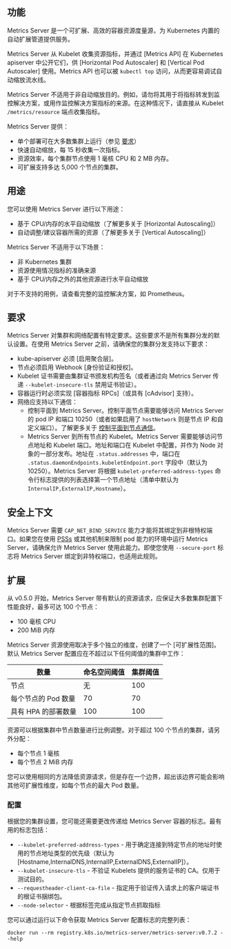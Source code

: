 ## 功能

Metrics Server 是一个可扩展、高效的容器资源度量源，为 Kubernetes 内置的自动扩展管道提供服务。

Metrics Server 从 Kubelet 收集资源指标，并通过 [Metrics API] 在 Kubernetes apiserver 中公开它们，供 [Horizontal Pod Autoscaler] 和 [Vertical Pod Autoscaler] 使用。Metrics API 也可以被 `kubectl top` 访问，从而更容易调试自动缩放流水线。

Metrics Server 不适用于非自动缩放目的。例如，请勿将其用于将指标转发到监控解决方案，或用作监控解决方案指标的来源。在这种情况下，请直接从 Kubelet `/metrics/resource` 端点收集指标。

Metrics Server 提供：

- 单个部署可在大多数集群上运行（参见 [要求](#要求)）
- 快速自动缩放，每 15 秒收集一次指标。
- 资源效率，每个集群节点使用 1 毫核 CPU 和 2 MB 内存。
- 可扩展支持多达 5,000 个节点的集群。

<!-- [Metrics API]: https://github.com/kubernetes/metrics
[Horizontal Pod Autoscaler]: https://kubernetes.io/docs/tasks/run-application/horizontal-pod-autoscale/
[Vertical Pod Autoscaler]: https://github.com/kubernetes/autoscaler/tree/master/vertical-pod-autoscaler/ -->


## 用途

您可以使用 Metrics Server 进行以下用途：

- 基于 CPU/内存的水平自动缩放（了解更多关于 [Horizontal Autoscaling]）
- 自动调整/建议容器所需的资源（了解更多关于 [Vertical Autoscaling]）

Metrics Server 不适用于以下场景：

- 非 Kubernetes 集群
- 资源使用情况指标的准确来源
- 基于 CPU/内存之外的其他资源进行水平自动缩放

对于不支持的用例，请查看完整的监控解决方案，如 Prometheus。

<!-- [Horizontal Autoscaling]: https://kubernetes.io/docs/tasks/run-application/horizontal-pod-autoscale/
[Vertical Autoscaling]: https://github.com/kubernetes/autoscaler/tree/master/vertical-pod-autoscaler/ -->

## 要求

Metrics Server 对集群和网络配置有特定要求。这些要求不是所有集群分发的默认设置。在使用 Metrics Server 之前，请确保您的集群分发支持以下要求：

- kube-apiserver 必须 [启用聚合层]。
- 节点必须启用 Webhook [身份验证和授权]。
- Kubelet 证书需要由集群证书颁发机构签名（或者通过向 Metrics Server 传递 `--kubelet-insecure-tls` 禁用证书验证）。
- 容器运行时必须实现 [容器指标 RPCs]（或具有 [cAdvisor] 支持）。
- 网络应支持以下通信：
  - 控制平面到 Metrics Server。控制平面节点需要能够访问 Metrics Server 的 pod IP 和端口 10250（或者如果启用了 `hostNetwork` 则是节点 IP 和自定义端口）。了解更多关于 [控制平面到节点通信](https://kubernetes.io/docs/concepts/architecture/control-plane-node-communication/#control-plane-to-node)。
  - Metrics Server 到所有节点的 Kubelet。Metrics Server 需要能够访问节点地址和 Kubelet 端口。地址和端口在 Kubelet 中配置，并作为 Node 对象的一部分发布。地址在 `.status.addresses` 中，端口在 `.status.daemonEndpoints.kubeletEndpoint.port` 字段中（默认为 10250）。Metrics Server 将根据 `kubelet-preferred-address-types` 命令行标志提供的列表选择第一个节点地址（清单中默认为 `InternalIP,ExternalIP,Hostname`）。

<!-- [从 kube-apiserver 可达]: https://kubernetes.io/docs/concepts/architecture/master-node-communication/#master-to-cluster
[启用聚合层]: https://kubernetes.io/docs/tasks/access-kubernetes-api/configure-aggregation-layer/
[身份验证和授权]: https://kubernetes.io/docs/reference/access-authn-authz/kubelet-authn-authz/
[容器指标 RPCs]: https://github.com/kubernetes/community/blob/master/contributors/devel/sig-node/cri-container-stats.md
[cAdvisor]: https://github.com/google/cadvisor -->

## 安全上下文

Metrics Server 需要 `CAP_NET_BIND_SERVICE` 能力才能将其绑定到非根特权端口。如果您在使用 [PSSs](https://kubernetes.io/docs/concepts/security/pod-security-standards/) 或其他机制来限制 pod 能力的环境中运行 Metrics Server，请确保允许 Metrics Server 使用此能力。即使您使用 `--secure-port` 标志将 Metrics Server 绑定到非特权端口，也适用此规则。

## 扩展

从 v0.5.0 开始，Metrics Server 带有默认的资源请求，应保证大多数集群配置下性能良好，最多可达 100 个节点：

- 100 毫核 CPU
- 200 MiB 内存

Metrics Server 资源使用取决于多个独立的维度，创建了一个 [可扩展性范围]。默认 Metrics Server 配置应在不超过以下任何阈值的集群中工作：

数量                   | 命名空间阈值       | 集群阈值
-----------------------|---------------------|------------------
节点                   | 无                  | 100
每个节点的 Pod 数量   | 70                  | 70
具有 HPA 的部署数量   | 100                 | 100

资源可以根据集群中节点数量进行比例调整。对于超过 100 个节点的集群，请另外分配：

- 每个节点 1 毫核
- 每个节点 2 MiB 内存

您可以使用相同的方法降低资源请求，但是存在一个边界，超出该边界可能会影响其他可扩展性维度，如每个节点的最大 Pod 数量。

<!-- [可扩展性范围]: https://github.com/kubernetes/community/blob/master/sig-scalability/configs-and-limits/thresholds.md -->

### 配置

根据您的集群设置，您可能还需要更改传递给 Metrics Server 容器的标志。最有用的标志包括：

- `--kubelet-preferred-address-types` - 用于确定连接到特定节点的地址时使用的节点地址类型的优先级（默认为 [Hostname,InternalDNS,InternalIP,ExternalDNS,ExternalIP]）。
- `--kubelet-insecure-tls` - 不验证 Kubelets 提供的服务证书的 CA。仅用于测试目的。
- `--requestheader-client-ca-file` - 指定用于验证传入请求上的客户端证书的根证书捆绑包。
- `--node-selector` - 根据标签完成从指定节点抓取指标

您可以通过运行以下命令获取 Metrics Server 配置标志的完整列表：

```shell
docker run --rm registry.k8s.io/metrics-server/metrics-server:v0.7.2 --help
```
